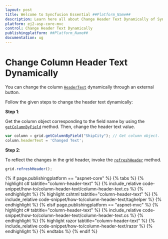 ```yaml
---
layout: post
title: Welcome to Syncfusion Essential ##Platform_Name##
description: Learn here all about Change Header Text Dynamically of Syncfusion Essential ##Platform_Name## widgets based on HTML5 and jQuery.
platform: ej2-asp-core-mvc
control: Change Header Text Dynamically
publishingplatform: ##Platform_Name##
documentation: ug
---
```



# Change Column Header Text Dynamically

You can change the column [`HeaderText`](https://help.syncfusion.com/cr/aspnetcore-js2/Syncfusion.EJ2.Grids.GridColumn.html#Syncfusion_EJ2_Grids_GridColumn_HeaderText) dynamically through an external button.

Follow the given steps to change the header text dynamically:

**Step 1**:

Get the column object corresponding to the field name by using the [`getColumnByField`](https://ej2.syncfusion.com/documentation/api/grid/#getcolumnbyfield) method.
Then, change the header text value.

```typescript
var column = grid.getColumnByField("ShipCity"); // Get column object.
column.headerText = 'Changed Text';

```

**Step 2**:

To reflect the changes in the grid header, invoke the [`refreshHeader`](https://ej2.syncfusion.com/documentation/api/grid/#refreshheader) method.

```typescript
grid.refreshHeader();

```

{% if page.publishingplatform == "aspnet-core" %}
{% tabs %}
{% highlight c# tabtitle="column-header-text" %}
{% include_relative code-snippet/how-to/column-header-text/column-header-text.cs %}
{% endhighlight %}
{% highlight cshtml tabtitle="column-header-text" %}
{% include_relative code-snippet/how-to/column-header-text/taghelper %}
{% endhighlight %}
{% elsif page.publishingplatform == "aspnet-mvc" %}
{% highlight c# tabtitle="column-header-text" %}
{% include_relative code-snippet/how-to/column-header-text/column-header-text.cs %}
{% endhighlight %}
{% highlight razor tabtitle="column-header-text" %}
{% include_relative code-snippet/how-to/column-header-text/razor %}
{% endhighlight %}
{% endtabs %}
{% endif %}


